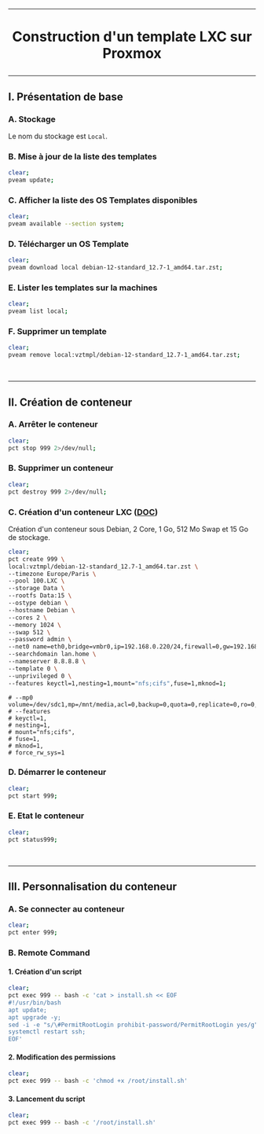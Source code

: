 ------------------------------------------------------------------------------------------------------
# <p align='center'> Construction d'un template LXC sur Proxmox </p>
------------------------------------------------------------------------------------------------------
## I. Présentation de base
### A. Stockage
Le nom du stockage est `Local`.

### B. Mise à jour de la liste des templates
```bash
clear;
pveam update;
```

### C. Afficher la liste des OS Templates disponibles
```bash
clear;
pveam available --section system;
```

### D. Télécharger un OS Template
```bash
clear;
pveam download local debian-12-standard_12.7-1_amd64.tar.zst;
```

### E. Lister les templates sur la machines
```bash
clear;
pveam list local;
```

### F. Supprimer un template
```bash
clear;
pveam remove local:vztmpl/debian-12-standard_12.7-1_amd64.tar.zst;
```

<br />

------------------------------------------------------------------------------------------------------
## II. Création de conteneur

### A. Arrêter le conteneur
```bash
clear;
pct stop 999 2>/dev/null;
```

### B. Supprimer un conteneur
```bash
clear;
pct destroy 999 2>/dev/null;
```
### C. Création d'un conteneur LXC ([DOC](https://pve.proxmox.com/pve-docs/pct.1.html))
Création d'un conteneur sous Debian, 2 Core, 1 Go, 512 Mo Swap et 15 Go de stockage.
```bash
clear;
pct create 999 \
local:vztmpl/debian-12-standard_12.7-1_amd64.tar.zst \
--timezone Europe/Paris \
--pool 100.LXC \
--storage Data \
--rootfs Data:15 \
--ostype debian \
--hostname Debian \
--cores 2 \
--memory 1024 \
--swap 512 \
--password admin \
--net0 name=eth0,bridge=vmbr0,ip=192.168.0.220/24,firewall=0,gw=192.168.0.1,type=veth \
--searchdomain lan.home \
--nameserver 8.8.8.8 \
--template 0 \
--unprivileged 0 \
--features keyctl=1,nesting=1,mount="nfs;cifs",fuse=1,mknod=1;
```

```
# --mp0 volume=/dev/sdc1,mp=/mnt/media,acl=0,backup=0,quota=0,replicate=0,ro=0,shared=0 
# --features
# keyctl=1,
# nesting=1,
# mount="nfs;cifs",
# fuse=1,
# mknod=1,
# force_rw_sys=1
```

### D. Démarrer le conteneur
```bash
clear;
pct start 999;
```


### E. Etat le conteneur
```bash
clear;
pct status999;
```

<br />

------------------------------------------------------------------------------------------------------
## III. Personnalisation du conteneur
### A. Se connecter au conteneur
```bash
clear;
pct enter 999;
```

### B. Remote Command
#### 1. Création d'un script
```bash
clear;
pct exec 999 -- bash -c 'cat > install.sh << EOF
#!/usr/bin/bash
apt update;
apt upgrade -y;
sed -i -e "s/\#PermitRootLogin prohibit-password/PermitRootLogin yes/g" /etc/ssh/sshd_config;
systemctl restart ssh;
EOF'
```

#### 2. Modification des permissions
```bash
clear;
pct exec 999 -- bash -c 'chmod +x /root/install.sh'
```
#### 3. Lancement du script
```bash
clear;
pct exec 999 -- bash -c '/root/install.sh'
```

